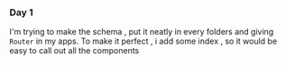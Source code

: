 ### Day 1 ###
I'm trying to make the schema , put it neatly in every folders and giving `Router` in my apps. To make it perfect , i add some index , so it would be easy to call out all the components